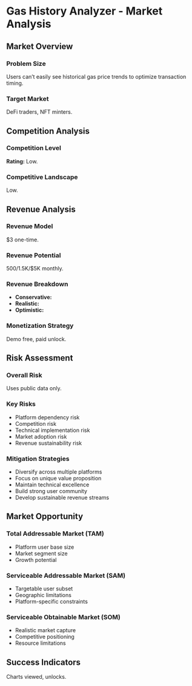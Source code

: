 # Gas History Analyzer - Market Analysis

## Market Overview

### Problem Size
Users can’t easily see historical gas price trends to optimize transaction timing.

### Target Market
DeFi traders, NFT minters.

## Competition Analysis

### Competition Level
**Rating:** Low.

### Competitive Landscape
Low.

## Revenue Analysis

### Revenue Model
$3 one-time.

### Revenue Potential
$500/$1.5K/$5K monthly.

### Revenue Breakdown
- **Conservative:** 
- **Realistic:** 
- **Optimistic:** 

### Monetization Strategy
Demo free, paid unlock.

## Risk Assessment

### Overall Risk
Uses public data only.

### Key Risks
- Platform dependency risk
- Competition risk
- Technical implementation risk
- Market adoption risk
- Revenue sustainability risk

### Mitigation Strategies
- Diversify across multiple platforms
- Focus on unique value proposition
- Maintain technical excellence
- Build strong user community
- Develop sustainable revenue streams

## Market Opportunity

### Total Addressable Market (TAM)
- Platform user base size
- Market segment size
- Growth potential

### Serviceable Addressable Market (SAM)
- Targetable user subset
- Geographic limitations
- Platform-specific constraints

### Serviceable Obtainable Market (SOM)
- Realistic market capture
- Competitive positioning
- Resource limitations

## Success Indicators
Charts viewed, unlocks.
